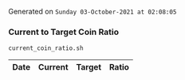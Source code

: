 Generated on `Sunday 03-October-2021 at 02:08:05`

### Current to Target Coin Ratio
`current_coin_ratio.sh`

Date|Current|Target|Ratio
---|---|---|---
